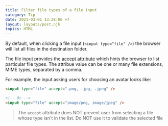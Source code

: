 ```yaml
---
title: Filter file types of a file input
category: Tip
date: 2021-03-01 13:28:00 +7
layout: layouts/post.njk
topics: HTML
---
```


By default, when clicking a file input (`<input type="file" />`) the browser will list all files in the destination folder.

The file input provides the [accept attribute](https://developer.mozilla.org/en-US/docs/Web/HTML/Attributes/accept) which hints the browser to list particular file types. The attribue value can be one or many file extensions, MIME types, separated by a comma.

For example, the input asking users for choosing an avatar looks like:

```html
<input type="file" accept=".png, .jpg, .jpeg" />

<!-- Or -->
<input type="file" accept="image/png, image/jpeg" />
```

> The `accept` attribute does NOT prevent user from selecting a file whose type isn't in the list. Do NOT use it to validate the selected file
